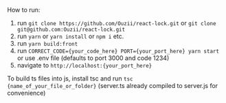 How to run:

1. run `git clone https://github.com/Ouzii/react-lock.git` or `git clone git@github.com:Ouzii/react-lock.git`
2. run `yarn` or `yarn install` or `npm i` etc. 
3. run `yarn build:front`
4. run `CORRECT_CODE={your_code_here} PORT={your_port_here} yarn start` or use .env file (defaults to port 3000 and code 1234)
5. navigate to `http://localhost:{your_port_here}`


To build ts files into js, install tsc and run `tsc {name_of_your_file_or_folder}` (server.ts already compiled to server.js for convenience)